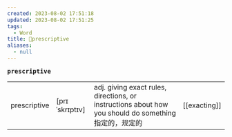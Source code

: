 ```yaml
---
created: 2023-08-02 17:51:18
updated: 2023-08-02 17:51:25
tags:
  - Word
title: 📖prescriptive
aliases:
  - null
---
```


<pre><strong>prescriptive</strong></pre>
|   |   |   |   |
|---|---|---|---|
|prescriptive|[prɪˈskrɪptɪv]|adj. giving exact rules, directions, or instructions about how you should do something 指定的，规定的|[[exacting]]|